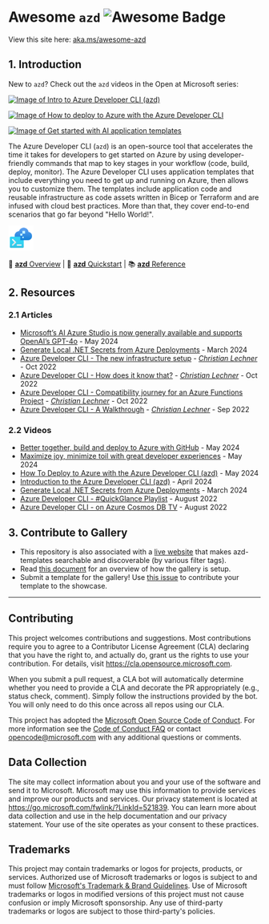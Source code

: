 # Awesome `azd` ![Awesome Badge](https://awesome.re/badge-flat2.svg)

View this site here: [aka.ms/awesome-azd](https://aka.ms/awesome-azd)

## 1. Introduction

New to `azd`? Check out the `azd` videos in the Open at Microsoft series:

[![Image of Intro to Azure Developer CLI (azd)](https://img.youtube.com/vi/KDgR-TXtOgM/0.jpg)](https://www.youtube.com/embed/KDgR-TXtOgM)

[![Image of How to deploy to Azure with the Azure Developer CLI](https://img.youtube.com/vi/f_HpDpEmWZ4/0.jpg)](https://www.youtube.com/embed/f_HpDpEmWZ4)

[![Image of Get started with AI application templates](https://img.youtube.com/vi/NNy6qPMAg60/0.jpg)](https://www.youtube.com/embed/NNy6qPMAg60)

The Azure Developer CLI (`azd`) is an open-source tool that accelerates the time it takes for developers to get started on Azure by using developer-friendly commands that map to key stages in your workflow (code, build, deploy, monitor). The Azure Developer CLI uses application templates that include everything you need to get up and running on Azure, then allows you to customize them. The templates include application code and reusable infrastructure as code assets written in Bicep or Terraform and are infused with cloud best practices.  More than that, they cover end-to-end scenarios that go far beyond "Hello World!".

<img src="https://raw.githubusercontent.com/github/explore/a8036e684c6a96e4656252a806f21d332bc4d4e1/topics/azd-templates/azd-templates.png" alt="Azure Developer CLI Templates" style="width:10%;height:10%;">

📖 [**azd** Overview](https://learn.microsoft.com/azure/developer/azure-developer-cli/overview) | 🚀 [**azd** Quickstart](https://learn.microsoft.com/azure/developer/azure-developer-cli/get-started?tabs=localinstall&pivots=programming-language-nodejs) | 📚 [**azd** Reference](https://learn.microsoft.com/azure/developer/azure-developer-cli/reference)

## 2. Resources

### 2.1 Articles

* [Microsoft’s AI Azure Studio is now generally available and supports OpenAI’s GPT-4o](https://venturebeat.com/ai/microsofts-ai-azure-studio-is-now-generally-available-and-supports-openais-gpt-4o/) - May 2024
* [Generate Local .NET Secrets from Azure Deployments](https://devblogs.microsoft.com/dotnet/generate-dotnet-secrets-automatically-from-azure-deployment/) - March 2024 
* [Azure Developer CLI - The new infrastructure setup](https://dev.to/lechnerc77/azure-developer-cli-the-new-infrastructure-setup-4caj) - [_Christian Lechner_](https://github.com/lechnerc77) - Oct 2022
* [Azure Developer CLI - How does it know that?](https://dev.to/lechnerc77/azure-developer-cli-how-does-it-know-that-1ngl) - [_Christian Lechner_](https://github.com/lechnerc77) - Oct 2022
* [Azure Developer CLI - Compatibility journey for an Azure Functions Project](https://dev.to/lechnerc77/the-azure-developer-cli-compatibility-journey-for-an-azure-functions-project-3mc1) - [_Christian Lechner_](https://github.com/lechnerc77) - Oct 2022
* [Azure Developer CLI - A Walkthrough](https://dev.to/lechnerc77/the-azure-developer-cli-a-walk-through-22fm) - [_Christian Lechner_](https://github.com/lechnerc77) - Sep 2022

### 2.2 Videos

* [Better together, build and deploy to Azure with GitHub](https://build.microsoft.com/en-US/sessions/95f1aa9b-3085-4d5c-b8c9-167175b136a1?source=sessions) - May 2024
* [Maximize joy, minimize toil with great developer experiences](https://build.microsoft.com/en-US/sessions/80558a0c-7ea0-4949-8c50-e7bead5ea8cc?source=sessions) - May 2024
* [How To Deploy to Azure with the Azure Developer CLI (azd)](https://learn.microsoft.com/en-us/shows/open-at-microsoft/how-to-deploy-to-azure-with-the-azure-developer-cli-azd) - May 2024
* [Introduction to the Azure Developer CLI (azd)](https://learn.microsoft.com/en-us/shows/open-at-microsoft/introduction-to-the-azure-developer-cli-azd) - April 2024
* [Generate Local .NET Secrets from Azure Deployments](https://www.youtube.com/watch?v=NpE7edalTlQ) - March 2024
* [Azure Developer CLI - #QuickGlance Playlist](https://www.youtube.com/watch?v=eLiD3E7tPYo&list=PLmZLSvJAm8FbFq2XhqaPZgIzl6kewz1HD) - August 2022
* [Azure Developer CLI - on Azure Cosmos DB TV](https://www.youtube.com/watch?v=LjI-WZtunqA) - August 2022

## 3. Contribute to Gallery

* This repository is also associated with a [live website](https://aka.ms/awesome-azd) that makes azd-templates searchable and discoverable (by various filter tags).
* Read [this document](GALLERY.md) for an overview of how the gallery is setup.
* Submit a template for the gallery! Use [this issue](https://github.com/Azure/awesome-azd/issues/new?assignees=kristenwomack&labels=new-contribution&template=%F0%9F%93%B2contribute-an-azd-template-.md&title=%5BNew+azd-template%5D+%3Cyour-template-name%3E) to contribute your template to the showcase.

---

## Contributing

This project welcomes contributions and suggestions. Most contributions require you to agree to a
Contributor License Agreement (CLA) declaring that you have the right to, and actually do, grant us
the rights to use your contribution. For details, visit https://cla.opensource.microsoft.com.

When you submit a pull request, a CLA bot will automatically determine whether you need to provide
a CLA and decorate the PR appropriately (e.g., status check, comment). Simply follow the instructions
provided by the bot. You will only need to do this once across all repos using our CLA.

This project has adopted the [Microsoft Open Source Code of Conduct](https://opensource.microsoft.com/codeofconduct/).
For more information see the [Code of Conduct FAQ](https://opensource.microsoft.com/codeofconduct/faq/) or
contact [opencode@microsoft.com](mailto:opencode@microsoft.com) with any additional questions or comments.

## Data Collection

The site may collect information about you and your use of the software and send it to Microsoft. Microsoft may use this information to provide services and improve our products and services. Our privacy statement is located at https://go.microsoft.com/fwlink/?LinkId=521839. You can learn more about data collection and use in the help documentation and our privacy statement. Your use of the site operates as your consent to these practices.

## Trademarks

This project may contain trademarks or logos for projects, products, or services. Authorized use of Microsoft 
trademarks or logos is subject to and must follow 
[Microsoft's Trademark & Brand Guidelines](https://www.microsoft.com/legal/intellectualproperty/trademarks/usage/general).
Use of Microsoft trademarks or logos in modified versions of this project must not cause confusion or imply Microsoft sponsorship.
Any use of third-party trademarks or logos are subject to those third-party's policies.
